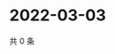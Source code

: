 # 2022-03-03

共 0 条

<!-- BEGIN WEIBO -->
<!-- 最后更新时间 Thu Mar 03 2022 02:14:39 GMT+0800 (China Standard Time) -->

<!-- END WEIBO -->
